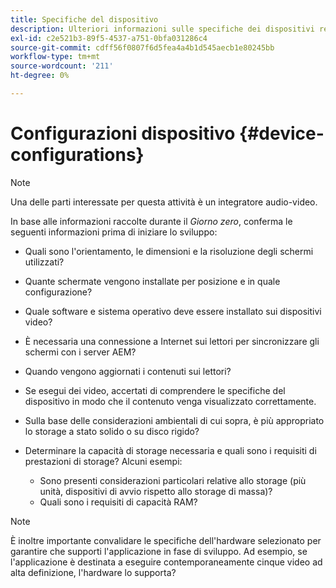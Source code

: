 ```yaml
---
title: Specifiche del dispositivo
description: Ulteriori informazioni sulle specifiche dei dispositivi relative ad AEM Screens.
exl-id: c2e521b3-89f5-4537-a751-0bfa031286c4
source-git-commit: cdff56f0807f6d5fea4a4b1d545aecb1e80245bb
workflow-type: tm+mt
source-wordcount: '211'
ht-degree: 0%

---
```


# Configurazioni dispositivo {#device-configurations}

>[!NOTE]
>
>Una delle parti interessate per questa attività è un integratore audio-video.

In base alle informazioni raccolte durante il *Giorno zero*, conferma le seguenti informazioni prima di iniziare lo sviluppo:

* Quali sono l&#39;orientamento, le dimensioni e la risoluzione degli schermi utilizzati?

* Quante schermate vengono installate per posizione e in quale configurazione?

* Quale software e sistema operativo deve essere installato sui dispositivi video?

* È necessaria una connessione a Internet sui lettori per sincronizzare gli schermi con i server AEM?

* Quando vengono aggiornati i contenuti sui lettori?

* Se esegui dei video, accertati di comprendere le specifiche del dispositivo in modo che il contenuto venga visualizzato correttamente.

* Sulla base delle considerazioni ambientali di cui sopra, è più appropriato lo storage a stato solido o su disco rigido?

* Determinare la capacità di storage necessaria e quali sono i requisiti di prestazioni di storage? Alcuni esempi:
   * Sono presenti considerazioni particolari relative allo storage (più unità, dispositivi di avvio rispetto allo storage di massa)?
   * Quali sono i requisiti di capacità RAM?


>[!NOTE]
>
>È inoltre importante convalidare le specifiche dell&#39;hardware selezionato per garantire che supporti l&#39;applicazione in fase di sviluppo. Ad esempio, se l&#39;applicazione è destinata a eseguire contemporaneamente cinque video ad alta definizione, l&#39;hardware lo supporta?
